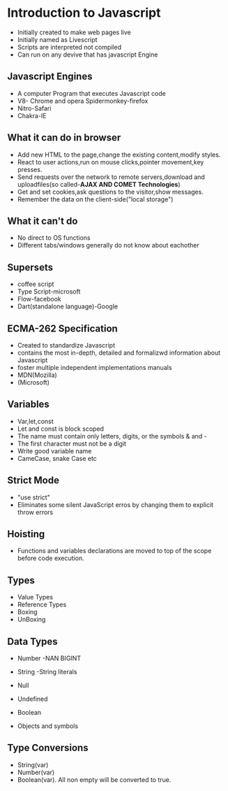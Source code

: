 # Introduction to Javascript
* Initially created to make web pages live
* Initially named as Livescript
* Scripts are interpreted not compiled
* Can run on any devive that has javascript Engine

## Javascript Engines 
* A computer Program that executes Javascript code
* V8- Chrome and opera
Spidermonkey-firefox
* Nitro-Safari
* Chakra-IE

## What it can do in browser 
* Add new HTML to the page,change the existing content,modify styles.
* React to user actions,run on mouse clicks,pointer movement,key presses.
* Send requests over the network to remote servers,download and uploadfiles(so called-**AJAX AND COMET Technologies**)
* Get and set cookies,ask questions to the visitor,show messages.
* Remember the data on the client-side("local storage")

## What it can't do
* No direct to OS functions
* Different tabs/windows generally do not know about eachother

## Supersets
* coffee script
* Type Script-microsoft
* Flow-facebook
* Dart(standalone language)-Google

## ECMA-262 Specification
* Created to standardize Javascript
* contains the most in-depth, detailed and formalizwd information about Javascript
* foster multiple independent implementations manuals
* MDN(Mozilla)
* (Microsoft)

## Variables
* Var,let,const
* Let and const is block scoped
* The name must contain only letters, digits, or the symbols & and -
* The first character must not be a digit 
* Write good variable name
* CameCase, snake Case etc

## Strict Mode
* "use strict"
* Eliminates some silent JavaScript erros by changing them to explicit throw errors

## Hoisting
* Functions and variables declarations are moved to top of the scope before code execution.

## Types
* Value Types
* Reference Types
* Boxing
* UnBoxing

## Data Types
* Number
-NAN
BIGINT

* String
-String literals
* Null
* Undefined
* Boolean
* Objects and symbols

## Type Conversions
* String(var)
* Number(var)
* Boolean(var). All non empty will be converted to true.